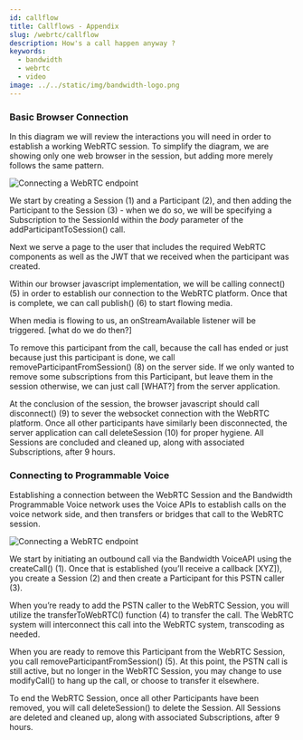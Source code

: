 ```yaml
---
id: callflow
title: Callflows - Appendix
slug: /webrtc/callflow
description: How's a call happen anyway ?
keywords:
  - bandwidth
  - webrtc
  - video
image: ../../static/img/bandwidth-logo.png
---
```


### Basic Browser Connection

In this diagram we will review the interactions you will need in order to establish a working WebRTC session. To simplify the diagram, we are showing only one web browser in the session, but adding more merely follows the same pattern.

<img
  src='../../img/webrtc_callflow1.png'
  alt="Connecting a WebRTC endpoint"
  class="center"
/>

We start by creating a Session (1) and a Participant (2), and then adding the Participant to the Session (3) - when we do so, we will be specifying a Subscription to the SessionId within the _body_ parameter of the addParticipantToSession() call.

Next we serve a page to the user that includes the required WebRTC components as well as the JWT that we received when the participant was created.

Within our browser javascript implementation, we will be calling connect() (5) in order to establish our connection to the WebRTC platform. Once that is complete, we can call publish() (6) to start flowing media.

When media is flowing to us, an onStreamAvailable listener will be triggered. [what do we do then?]

To remove this participant from the call, because the call has ended or just because just this participant is done, we call removeParticipantFromSession() (8) on the server side. If we only wanted to remove some subscriptions from this Participant, but leave them in the session otherwise, we can just call [WHAT?] from the server application.

At the conclusion of the session, the browser javascript should call disconnect() (9) to sever the websocket connection with the WebRTC platform. Once all other participants have similarly been disconnected, the server application can call deleteSession (10) for proper hygiene. All Sessions are concluded and cleaned up, along with associated Subscriptions, after 9 hours.

### Connecting to Programmable Voice

Establishing a connection between the WebRTC Session and the Bandwidth Programmable Voice network uses the Voice APIs to establish calls on the voice network side, and then transfers or bridges that call to the WebRTC session.

<img
  src='../../img/webrtc_callflow2.png'
  alt="Connecting a WebRTC endpoint"
  class="center"
/>

We start by initiating an outbound call via the Bandwidth VoiceAPI using the createCall() (1). Once that is established (you’ll receive a callback [XYZ]), you create a Session (2) and then create a Participant for this PSTN caller (3).

When you’re ready to add the PSTN caller to the WebRTC Session, you will utilize the transferToWebRTC() function (4) to transfer the call. The WebRTC system will interconnect this call into the WebRTC system, transcoding as needed.

When you are ready to remove this Participant from the WebRTC Session, you call removeParticipantFromSession() (5). At this point, the PSTN call is still active, but no longer in the WebRTC Session, you may change to use modifyCall() to hang up the call, or choose to transfer it elsewhere.

To end the WebRTC Session, once all other Participants have been removed, you will call deleteSession() to delete the Session. All Sessions are deleted and cleaned up, along with associated Subscriptions, after 9 hours.
